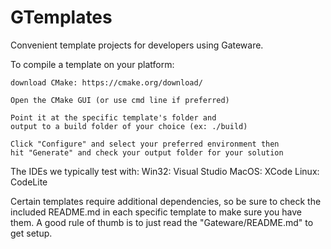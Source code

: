 # GTemplates

Convenient template projects for developers using Gateware.

To compile a template on your platform:

	download CMake: https://cmake.org/download/

	Open the CMake GUI (or use cmd line if preferred)

	Point it at the specific template's folder and 
	output to a build folder of your choice (ex: ./build)

	Click "Configure" and select your preferred environment then 
	hit "Generate" and check your output folder for your solution

The IDEs we typically test with:
	Win32: Visual Studio
	MacOS: XCode
	Linux: CodeLite

Certain templates require additional dependencies, so be sure to check
the included README.md in each specific template to make sure you have them.
A good rule of thumb is to just read the "Gateware/README.md" to get setup.

 	

	
	 
